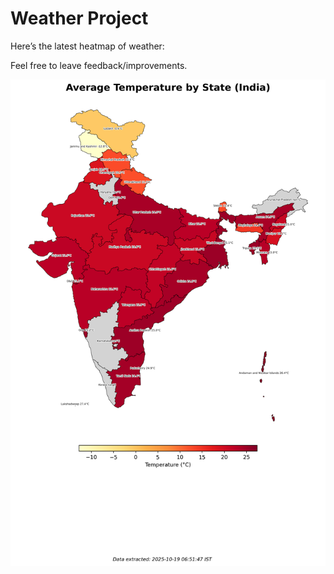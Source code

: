 # Weather Project

Here’s the latest heatmap of weather:

Feel free to leave feedback/improvements.

![India Heatmap](docs/assets/india_heatmap.png?v=F43D2E)
